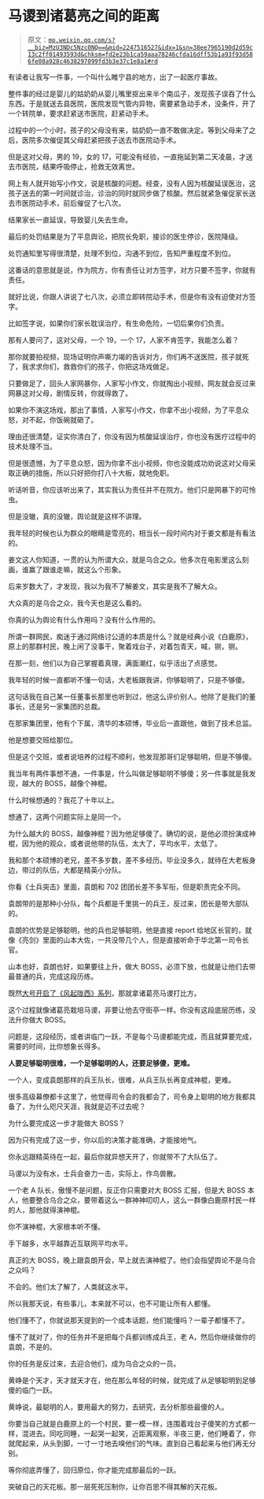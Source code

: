 # 马谡到诸葛亮之间的距离

> 原文：[`mp.weixin.qq.com/s?__biz=MzU3NDc5Nzc0NQ==&mid=2247516527&idx=1&sn=38ee7965190d2d59c13c2ff01493593d&chksm=fd2e23b1ca59aaa78246cfda16dff53b1a93f93d586fe08a928c4638297099fd3b3e37c1e8a1#rd`](http://mp.weixin.qq.com/s?__biz=MzU3NDc5Nzc0NQ==&mid=2247516527&idx=1&sn=38ee7965190d2d59c13c2ff01493593d&chksm=fd2e23b1ca59aaa78246cfda16dff53b1a93f93d586fe08a928c4638297099fd3b3e37c1e8a1#rd)

有读者让我写一件事，一个叫什么睢宁县的地方，出了一起医疗事故。

整件事的经过是婴儿的姑奶奶从婴儿嘴里抠出来半个南瓜子，发现孩子误吞了什么东西。于是就送去县医院，医院发现气管内异物，需要紧急动手术，没条件，开了一个转院单，要求赶紧送市医院，赶紧动手术。 

过程中的一个小时，孩子的父母没有来，姑奶奶一直不敢做决定。等到父母来了之后，医院多次催促其父母赶紧把孩子送去市医院动手术。 

但是这对父母，男的 19，女的 17，可能没有经验，一直拖延到第二天凌晨，才送去市医院，结果呼吸停止，抢救无效离世。 

网上有人就开始写小作文，说是核酸的问题。经查，没有人因为核酸延误医治，这孩子送去的第一时间就诊治，诊治的同时就同步做了核酸。然后就紧急催促家长送去市医院动手术，前后催促了七八次。 

结果家长一直延误，导致婴儿失去生命。 

最后的处罚结果是为了平息舆论，把院长免职，接诊的医生停诊，医院降级。 

处罚通知里写得很清楚，处理不到位，沟通不到位，告知严重程度不到位。 

这番话的意思就是说，作为院方，你有责任让对方签字，对方只要不签字，你就有责任。 

就好比说，你跟人讲说了七八次，必须立即转院动手术，但是你有没有迫使对方签字。

比如签字说，如果你们家长耽误治疗，有生命危险，一切后果你们负责。

那有人要问了，这对父母，一个 19，一个 17，人家不肯签字，我能怎么着？

那你就要拍视频，现场证明你声嘶力竭的告诉对方，你们再不送医院，孩子就死了，我求求你们，救救你们的孩子，你把这场戏做足。 

只要做足了，回头人家网暴你，人家写小作文，你就掏出小视频，网友就会反过来网暴这对父母，剧情反转，你就得救了。 

如果你不演这场戏，那出了事情，人家写小作文，你拿不出小视频，为了平息众怒，对不起，你饭碗就砸了。

理由还很清楚，证实你清白了，你没有因为核酸延误治疗，你也没有医疗过程中的技术处理不当。

但是很遗憾，为了平息众怒，因为你拿不出小视频，你也没能成功劝说这对父母采取正确的措施，所以只好把你打八十大板，就地免职。

听话听音，你应该听出来了，其实我认为责任并不在院方。他们只是网暴下的可怜虫。 

但是没辙，真的没辙，舆论就是这样不讲理。 

我年轻的时候也认为群众的眼睛是雪亮的，相当长一段时间内对于姜文都是有看法的。 

姜文这人你知道，一贯的认为所谓大众，就是乌合之众。他多次在电影里这么刻画，谁赢了跟谁走嘛，就这么个形象。

后来岁数大了，才发现，我以为我不了解姜文，其实是我不了解大众。 

大众真的是乌合之众，我今天也是这么看的。 

你真的认为舆论有什么作用吗？没有什么作用的。 

所谓一群网民，痴迷于通过网络讨公道的本质是什么？就是经典小说《白鹿原》，原上的那群村民，晚上闲了没事干，聚着戏台子，对着包青天，喊，铡，铡。 

在那一刻，他们以为自己掌握着真理，满面潮红，似乎活出了点感觉。 

我年轻的时候一直都听不懂一句话，大老板跟我讲，你够聪明了，只是不够傻。 

这句话我在自己某一任董事长那里也听到过，他这么评价别人。他除了是我们的董事长，还是另一家集团的总裁。 

在那家集团里，他有个下属，清华的本硕博，毕业后一直跟他，做到了技术总监。 

他是想要交班给那位。 

但是这个交班，或者说培养的过程不顺利，他发现那哥们足够聪明，但是不够傻。 

我当年有两件事想不通，一件事是，什么叫做足够聪明不够傻；另一件事就是我发现，越大的 BOSS，越像个神棍。 

什么时候想通的？我花了十年以上。 

想通了，这两个问题实际上是同一个。 

为什么越大的 BOSS，越像神棍？因为他足够傻了。确切的说，是他必须扮演成神棍，因为他的观众，或者说他带的队伍，太大了，平均水平，太低了。 

我和那个本硕博的老兄，差不多岁数，差不多经历。毕业没多久，就待在大老板身边，带过的队伍，大都是精英小分队。 

你看《士兵突击》里面，袁朗和 702 团团长差不多军衔，但是职责完全不同。 

袁朗带的是那种小分队，每个兵都是千里挑一的兵王，反过来，团长是带大部队的。

袁朗的优势是足够聪明，他的兵也足够聪明，他是直接 report 给地区长官的，就像《亮剑》里面的山本大佐，一共没带几个人，但是直接听命于华北第一司令长官。

山本也好，袁朗也好，如果要往上升，做大 BOSS，必须下放，也就是让他们去带最普通的兵，完成这段历练。

既然[大号开启了《风起陇西》系列](http://mp.weixin.qq.com/s?__biz=MzU0MjYwNDU2Mw==&mid=2247505382&idx=2&sn=f4bdeebcbf5ac53a30ce7e72a0ce358c&chksm=fb1ab99acc6d308cdd62e085c6d97a887c9a078c436160785b299b9292fdec21cb2dfeecef08&scene=21#wechat_redirect)，那就拿诸葛亮马谡打比方。

这个过程就像诸葛亮栽培马谡，非要让他去守街亭一样。你没有这段底层历练，没法升你做大 BOSS。

问题是，这段经历，或者讲临门一跃，不是每个马谡都能完成，而且就算要完成，需要的时间，比你想象长得多。 

**人要足够聪明很难，一个足够聪明的人，还要足够傻，更难。** 

一个人，变成袁朗那样的兵王队长，很难，从兵王队长再变成神棍，更难。

很多高级幕僚都卡这里了，他觉得司令会的我都会了，司令身上聪明的地方我都具备了，为什么咫尺天涯，我就是迈不过去呢？

为什么要完成这一步才能做大 BOSS？ 

因为只有完成了这一步，你以后的决策才能准确，才能接地气。

你永远跟精英待在一起，最后你就异想天开了，你就带不了大队伍了。 

马谡以为没有水，士兵会奋力一击，实际上，作鸟兽散。 

一个老 A 队长，傲慢不是问题，反正你只需要对大 BOSS 汇报，但是大 BOSS 本人，他要整合乌合之众，要带着这么一群神神叨叨人，这么一群像白鹿原村民一样的人，那他就得演神棍。

你不演神棍，大家根本听不懂。 

手下越多，水平越靠近互联网平均水平。

真正的大 BOSS，晚上跟袁朗开会，早上就去演神棍了。他们会指望舆论不是乌合之众吗？ 

不会的。他们太了解了，人类就这水平。

所以我那天说，有些事儿，本来就不可以，也不可能让所有人都懂。 

他们懂不了，你就说那天提到的一个成本话题，他们能懂吗？一辈子都懂不了。 

懂不了就对了，你的任务并不是把每个兵都训练成兵王，老 A，然后你继续做你的袁朗，不是的。 

你的任务是反过来，去迎合他们，成为乌合之众的一员。 

黄峥是个天才，天才就天才在，他在那么年轻的时候，就完成了从足够聪明到足够傻的临门一跃。 

黄峥说，最聪明的人，要用最大的努力，去研究，去分析那些最傻的人。

你要当自己就是白鹿原上的一个村民，要一模一样，连围着戏台子傻笑的方式都一样，混进去。同吃同睡，一起哭一起笑，近距离观察，半夜三更，他们睡着了，你就爬起来，从头到脚，一寸一寸地去嗅他们的气味。直到自己看起来与他们再无分别。

等你彻底弄懂了，回归原位，你才能完成那最后的一跃。

突破自己的天花板。那一层死死压制你，让你百思不得其解的天花板。